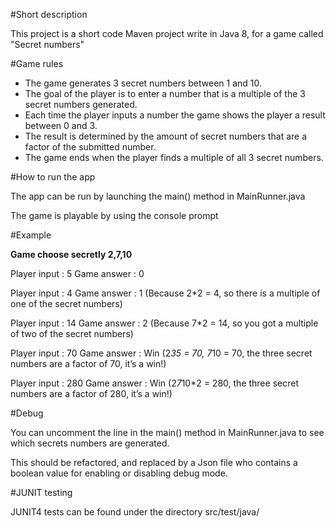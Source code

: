 #Short description

This project is a short code Maven project write in Java 8, for a game called "Secret numbers"

#Game rules

- The game generates 3 secret numbers between 1 and 10.
- The goal of the player is to enter a number that is a multiple of the 3 secret numbers generated.
- Each time the player inputs a number the game shows the player a result between 0 and 3.
- The result is determined by the amount of secret numbers that are a factor of the submitted number.
- The game ends when the player finds a multiple of all 3 secret numbers.

#How to run the app

The app can be run by launching the main() method in MainRunner.java

The game is playable by using the console prompt

#Example

**Game choose secretly 2,7,10**

Player input : 5
Game answer : 0

Player input : 4
Game answer : 1
        (Because 2*2 = 4, so there is a multiple of one of the secret numbers)

Player input : 14
Game answer : 2
        (Because 7*2 = 14, so you got a multiple of two of the secret numbers)

Player input : 70
Game answer : Win
        (2*35 = 70, 7*10 = 70, the three secret numbers are a factor of 70, it’s a win!)

Player input : 280
Game answer : Win
        (2*7*10*2 = 280, the three secret numbers are a factor of 280, it’s a win!)

#Debug

You can uncomment the line in the main() method in MainRunner.java to see which secrets numbers are generated.

This should be refactored, and replaced by a Json file who contains a boolean value for enabling or disabling debug mode.

#JUNIT testing

JUNIT4 tests can be found under the directory src/test/java/

